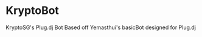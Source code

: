 KryptoBot
===========================
KryptoSG's Plug.dj Bot Based off Yemasthui's basicBot designed for Plug.dj
